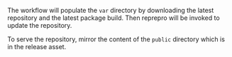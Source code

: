 The workflow will populate the `var` directory by downloading the latest
repository and the latest package build. Then reprepro will be invoked to update
the repository.

To serve the repository, mirror the content of the `public` directory which is
in the release asset.

